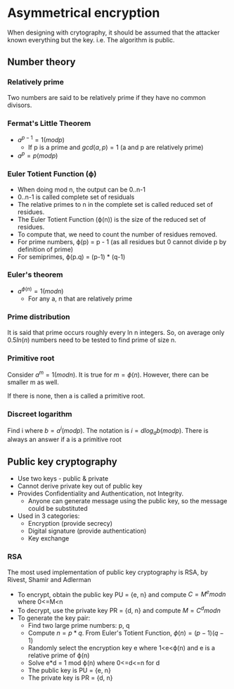 # Asymmetrical encryption

When designing with crytography, it should be assumed that the attacker known everything but the key. i.e. The algorithm is public.

## Number theory
### Relatively prime

Two numbers are said to be relatively prime if they have no common divisors.

### Fermat's Little Theorem

- $a^{p-1} = 1 (mod p)$
  - If p is a prime and $gcd(a, p) = 1$ (a and p are relatively prime)
- $a^p = p (mod p)$

### Euler Totient Function (ϕ)

- When doing mod n, the output can be 0..n-1
- 0..n-1 is called complete set of residuals
- The relative primes to n in the complete set is called reduced set of residues.
- The Euler Totient Function (ϕ(n)) is the size of the reduced set of residues.
- To compute that, we need to count the number of residues removed.
- For prime numbers, ϕ(p) = p - 1 (as all residues but 0 cannot divide p by definition of prime)
- For semiprimes, ϕ(p.q) = (p-1) * (q-1)

### Euler's theorem

- $a^{ϕ(n)} = 1 (mod n)$
  - For any a, n that are relatively prime

### Prime distribution

It is said that prime occurs roughly every ln n integers. So, on average only $0.5 ln(n)$ numbers need to be tested to find prime of size n.

### Primitive root

Consider $a^m=1 (mod n)$. It is true for $m = ϕ(n)$. However, there can be smaller m as well.

If there is none, then a is called a primitive root.

### Discreet logarithm

Find i where $b = a^i (mod p)$. The notation is $i = dlog_{a} b (mod p)$. There is always an answer if a is a primitive root

## Public key cryptography

- Use two keys - public & private
- Cannot derive private key out of public key
- Provides Confidentiality and Authentication, not Integrity.
  - Anyone can generate message using the public key, so the message could be substituted
- Used in 3 categories:
  - Encryption (provide secrecy)
  - Digital signature (provide authentication)
  - Key exchange

### RSA

The most used implementation of public key cryptography is RSA, by Rivest, Shamir and Adlerman

- To encrypt, obtain the public key PU = {e, n} and compute $C = M^e mod n$ where 0<=M<n
- To decrypt, use the private key PR = {d, n} and compute $M = C^d mod n$
- To generate the key pair:
  - Find two large prime numbers: p, q
  - Compute $n = p*q$. From Euler's Totient Function, $ϕ(n) = (p-1)(q-1)$
  - Randomly select the encryption key e where 1<e<ϕ(n) and e is a relative prime of ϕ(n)
  - Solve e*d = 1 mod ϕ(n) where 0<=d<=n for d
  - The public key is PU = {e, n}
  - The private key is PR = {d, n}

